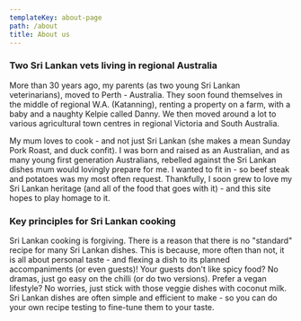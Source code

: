 ```yaml
---
templateKey: about-page
path: /about
title: About us
---
```

### Two Sri Lankan vets living in regional Australia
More than 30 years ago, my parents (as two young Sri Lankan veterinarians), moved to Perth - Australia. They soon found themselves in the middle of regional W.A. (Katanning), renting a property on a farm, with a baby and a naughty Kelpie called Danny. We then moved around a lot to various agricultural town centres in regional Victoria and South Australia. 

My mum loves to cook - and not just Sri Lankan (she makes a mean Sunday Pork Roast, and duck confit). I was born and raised as an Australian, and as many young first generation Australians, rebelled against the Sri Lankan dishes mum would lovingly prepare for me. I wanted to fit in - so beef steak and potatoes was my most often request. Thankfully, I soon grew to love my Sri Lankan heritage (and all of the food that goes with it) - and this site hopes to play homage to it. 

### Key principles for Sri Lankan cooking
Sri Lankan cooking is forgiving. There is a reason that there is no "standard" recipe for many Sri Lankan dishes. This is because, more often than not, it is all about personal taste - and flexing a dish to its planned accompaniments (or even guests)! Your guests don't like spicy food? No dramas, just go easy on the chilli (or do two versions). Prefer a vegan lifestyle? No worries, just stick with those veggie dishes with coconut milk. Sri Lankan dishes are often simple and efficient to make - so you can do your own recipe testing to fine-tune them to your taste.


